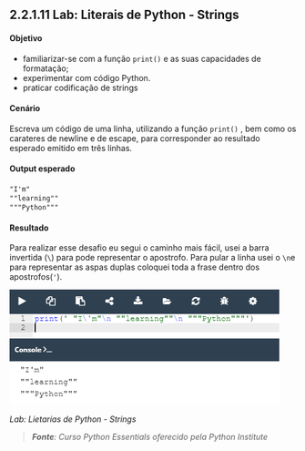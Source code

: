 ## 2.2.1.11 Lab: Literais de Python - Strings

#### Objetivo

 - familiarizar-se com a função `print()` e as suas capacidades de formatação;
 - experimentar com código Python.
 - praticar codificação de strings


#### Cenário

Escreva um código de uma linha, utilizando a função ``print()`` , bem como os carateres de newline e de escape, para corresponder ao resultado esperado emitido em três linhas.

#### Output esperado

```
"I'm"
""learning""
"""Python"""
```

####  Resultado

Para realizar esse desafio eu segui o caminho mais fácil, usei a barra invertida (``\``) para pode representar o apostrofo. Para pular a linha usei o `\n`e para representar as aspas duplas coloquei toda a frase dentro dos apostrofos(`'`).


![Lab: Lietarias de Python](../img/022_5_lab_literais_python.png)

*Lab: Lietarias de Python - Strings*

>***Fonte**: Curso Python Essentials oferecido pela Python Institute*